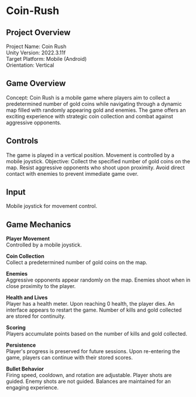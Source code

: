 # Coin-Rush

## Project Overview
Project Name: Coin Rush  
Unity Version: 2022.3.11f  
Target Platform: Mobile (Android)  
Orientation: Vertical

## Game Overview
Concept:
Coin Rush is a mobile game where players aim to collect a predetermined number of gold coins while navigating through a dynamic map filled with randomly appearing gold and enemies. The game offers an exciting experience with strategic coin collection and combat against aggressive opponents.

## Controls
The game is played in a vertical position.
Movement is controlled by a mobile joystick.
Objective:
Collect the specified number of gold coins on the map.
Resist aggressive opponents who shoot upon proximity.
Avoid direct contact with enemies to prevent immediate game over.

## Input
Mobile joystick for movement control.

## Game Mechanics
**Player Movement**  
Controlled by a mobile joystick. 

**Coin Collection**    
Collect a predetermined number of gold coins on the map.  

**Enemies**  
Aggressive opponents appear randomly on the map.
Enemies shoot when in close proximity to the player.  

**Health and Lives**  
Player has a health meter.
Upon reaching 0 health, the player dies.
An interface appears to restart the game.
Number of kills and gold collected are stored for continuity.  

**Scoring**   
Players accumulate points based on the number of kills and gold collected.  

**Persistence**  
Player's progress is preserved for future sessions.
Upon re-entering the game, players can continue with their stored scores.  

**Bullet Behavior**    
Firing speed, cooldown, and rotation are adjustable.
Player shots are guided.
Enemy shots are not guided.
Balances are maintained for an engaging experience.
